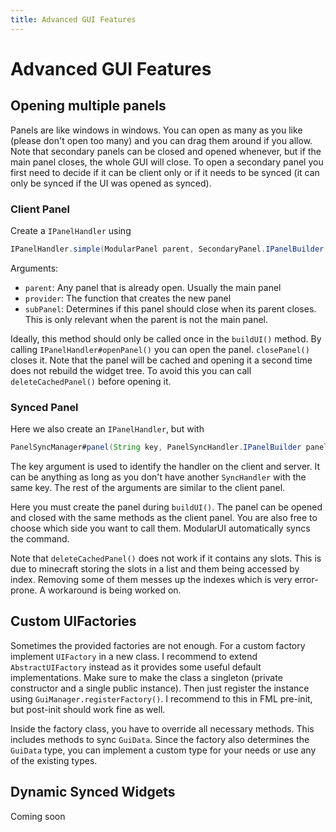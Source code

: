 ```yaml
---
title: Advanced GUI Features
---
```


# Advanced GUI Features

## Opening multiple panels

Panels are like windows in windows. You can open as many as you like (please don't open too many) and you can drag them
around if you allow. Note that secondary panels can be closed and opened whenever, but if the main panel closes, the
whole GUI will close. To open a secondary panel you first need to decide if it can be client only or if it needs to be
synced (it can only be synced if the UI was opened as synced).

### Client Panel

Create a `IPanelHandler` using

```java
IPanelHandler.simple(ModularPanel parent, SecondaryPanel.IPanelBuilder provider, boolean subPanel);
```

Arguments:

- `parent`: Any panel that is already open. Usually the main panel
- `provider`: The function that creates the new panel
- `subPanel`: Determines if this panel should close when its parent closes. This is only relevant when the parent is not
  the main panel.

Ideally, this method should only be called once in the `buildUI()` method. By calling `IPanelHandler#openPanel()` you can
open the panel. `closePanel()` closes it. Note that the panel will be cached and opening it a second time does not
rebuild the widget tree. To avoid this you can call `deleteCachedPanel()` before opening it.

### Synced Panel

Here we also create an `IPanelHandler`, but with

```java
PanelSyncManager#panel(String key, PanelSyncHandler.IPanelBuilder panelBuilder, boolean subPanel);
```

The key argument is used to identify the handler on the client and server. It can be anything as long as you don't have
another `SyncHandler` with the same key. The rest of the arguments are similar to the client panel.

Here you must create the panel during `buildUI()`. The panel can be opened and closed with the same methods as the
client panel. You are also free to choose which side you want to call them. ModularUI automatically syncs the command.

Note that `deleteCachedPanel()` does not work if it contains any slots. This is due to minecraft storing the slots in a
list and them being accessed by index. Removing some of them messes up the indexes which is very error-prone. A
workaround is being worked on.

## Custom UIFactories

Sometimes the provided factories are not enough.
For a custom factory implement `UIFactory` in a new class. I recommend to extend `AbstractUIFactory` instead as it
provides some useful default implementations. Make sure to make the class a singleton (private constructor and a single
public instance). Then just register the instance using `GuiManager.registerFactory()`. I recommend to this in FML
pre-init, but post-init should work fine as well.

Inside the factory class, you have to override all necessary methods. This includes methods to sync `GuiData`. Since the
factory also determines the `GuiData` type, you can implement a custom type for your needs or use any of the existing
types.

## Dynamic Synced Widgets
Coming soon
